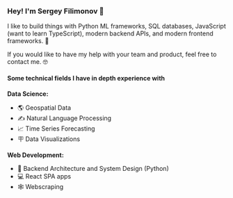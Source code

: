 ### Hey! I'm Sergey Filimonov 👋

I like to build things with Python ML frameworks, SQL databases, JavaScript (want to learn TypeScript), modern backend APIs, and modern frontend frameworks. 🤖

If you would like to have my help with your team and product, feel free to contact me. 🤓

#### Some technical fields I have in depth experience with

**Data Science:**
- 🌎 Geospatial Data
- ✍ Natural Language Processing  
- 📈 Time Series Forecasting 
- 🪧 Data Visualizations 


**Web Development:**
- 🐍 Backend Architecture and System Design (Python)
- 💻 React SPA apps
- 🕸️ Webscraping 



